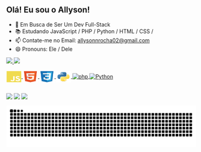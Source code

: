 ## Olá! Eu sou o Allyson!

- 🔭 Em Busca de Ser Um Dev Full-Stack
- 📚 Estudando JavaScript / PHP / Python / HTML / CSS /
- 📫 Contate-me no Email: allysonnrocha02@gmail.com
- 😄 Pronouns: Ele / Dele

 <div>
  <a href="https://github.com/allysonhub">
  <img height="200em" src="https://github-readme-stats.vercel.app/api?username=allysonhub&show_icons=true&theme=tokyonight&include_all_commits=true&count_private=true"/>
  <img height="200em" src="https://github-readme-stats.vercel.app/api/top-langs/?username=allysonhub&layout=compact&langs_count=16&theme=tokyonight"/>
</div>

<div style="display: inline_block"><br>
  <img align="center" alt="Js" height="30" width="40" src="https://raw.githubusercontent.com/devicons/devicon/master/icons/javascript/javascript-plain.svg">
  <img align="center" alt="HTML" height="30" width="40" src="https://raw.githubusercontent.com/devicons/devicon/master/icons/html5/html5-original.svg">
  <img align="center" alt="CSS" height="30" width="40" src="https://raw.githubusercontent.com/devicons/devicon/master/icons/css3/css3-original.svg">
  <img align="center" alt="Python" height="30" width="40" src="https://raw.githubusercontent.com/devicons/devicon/master/icons/python/python-original.svg">
  <img align="center" alt="php" height="40" width="50" src="https://cdn.jsdelivr.net/gh/devicons/devicon@latest/icons/php/php-original.svg">
  <img align="center" alt="Python" height="40" width="40" src="https://cdn.jsdelivr.net/gh/devicons/devicon@latest/icons/jupyter/jupyter-original-wordmark.svg">
</div>

##

<div> 
  <a href="https://www.instagram.com/_allysonx._09/" target="_blank"><img src="https://img.shields.io/badge/-Instagram-%23E4405F?style=for-the-badge&logo=instagram&logoColor=white" target="_blank"></a>
  <a href = "mailto:allysonnrocha02@gmail.com"><img src="https://img.shields.io/badge/Gmail-D14836?style=for-the-badge&logo=gmail&logoColor=white"></a>
  <a href="https://www.linkedin.com/in/allyson-rochaa/" target="_blank"><img src="https://img.shields.io/badge/-LinkedIn-%230077B5?style=for-the-badge&logo=linkedin&logoColor=white" target="_blank"></a>
 
  ![Snake animation](https://github.com/allysonhub/allysonhub/blob/output/github-contribution-grid-snake.svg)
  
</div>

